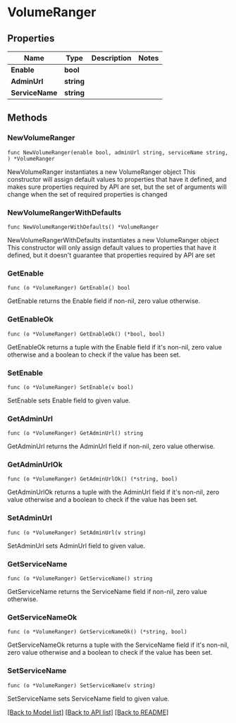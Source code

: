 # VolumeRanger

## Properties

Name | Type | Description | Notes
------------ | ------------- | ------------- | -------------
**Enable** | **bool** |  | 
**AdminUrl** | **string** |  | 
**ServiceName** | **string** |  | 

## Methods

### NewVolumeRanger

`func NewVolumeRanger(enable bool, adminUrl string, serviceName string, ) *VolumeRanger`

NewVolumeRanger instantiates a new VolumeRanger object
This constructor will assign default values to properties that have it defined,
and makes sure properties required by API are set, but the set of arguments
will change when the set of required properties is changed

### NewVolumeRangerWithDefaults

`func NewVolumeRangerWithDefaults() *VolumeRanger`

NewVolumeRangerWithDefaults instantiates a new VolumeRanger object
This constructor will only assign default values to properties that have it defined,
but it doesn't guarantee that properties required by API are set

### GetEnable

`func (o *VolumeRanger) GetEnable() bool`

GetEnable returns the Enable field if non-nil, zero value otherwise.

### GetEnableOk

`func (o *VolumeRanger) GetEnableOk() (*bool, bool)`

GetEnableOk returns a tuple with the Enable field if it's non-nil, zero value otherwise
and a boolean to check if the value has been set.

### SetEnable

`func (o *VolumeRanger) SetEnable(v bool)`

SetEnable sets Enable field to given value.


### GetAdminUrl

`func (o *VolumeRanger) GetAdminUrl() string`

GetAdminUrl returns the AdminUrl field if non-nil, zero value otherwise.

### GetAdminUrlOk

`func (o *VolumeRanger) GetAdminUrlOk() (*string, bool)`

GetAdminUrlOk returns a tuple with the AdminUrl field if it's non-nil, zero value otherwise
and a boolean to check if the value has been set.

### SetAdminUrl

`func (o *VolumeRanger) SetAdminUrl(v string)`

SetAdminUrl sets AdminUrl field to given value.


### GetServiceName

`func (o *VolumeRanger) GetServiceName() string`

GetServiceName returns the ServiceName field if non-nil, zero value otherwise.

### GetServiceNameOk

`func (o *VolumeRanger) GetServiceNameOk() (*string, bool)`

GetServiceNameOk returns a tuple with the ServiceName field if it's non-nil, zero value otherwise
and a boolean to check if the value has been set.

### SetServiceName

`func (o *VolumeRanger) SetServiceName(v string)`

SetServiceName sets ServiceName field to given value.



[[Back to Model list]](../README.md#documentation-for-models) [[Back to API list]](../README.md#documentation-for-api-endpoints) [[Back to README]](../README.md)


